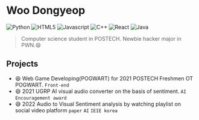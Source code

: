 Woo Dongyeop
===
![Python](https://img.shields.io/badge/Python-3376AB.svg?&style=for-the-badge&logo=Python&logoColor=white)
![HTML5](https://img.shields.io/badge/HTML5-E34F26.svg?&style=for-the-badge&logo=HTML5&logoColor=white)
![Javascript](https://img.shields.io/badge/Javascript-F7DF1E.svg?&style=for-the-badge&logo=JavaScript&logoColor=white)
![C++](https://img.shields.io/badge/C++-00599C.svg?&style=for-the-badge&logo=C%2B%2B&logoColor=white)
![React](https://img.shields.io/badge/React-61DAFB.svg?&style=for-the-badge&logo=React&logoColor=white)
![Java](https://img.shields.io/badge/Java-007396.svg?&style=for-the-badge&logo=Java&logoColor=white)

> Computer science student in POSTECH. Newbie hacker major in PWN.:smile:

## Projects
- :laughing: Web Game Developing(POGWART) for 2021 POSTECH Freshmen OT POGWART. `Front-end`
- 😄 2021 UGRP AI visual audio converter on the basis of sentiment. `AI` `Encouragement award`
- 😅 2022 Audio to Visual Sentiment analysis by watching playlist on social video platform  `paper` `AI` `IEIE korea`


